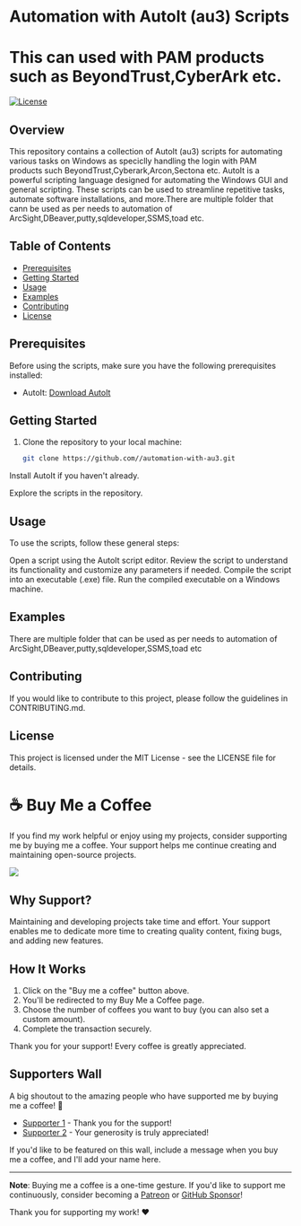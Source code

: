 # Automation with AutoIt (au3) Scripts
# This can used with PAM products such as BeyondTrust,CyberArk etc.

[![License](https://img.shields.io/badge/License-MIT-blue.svg)](https://opensource.org/licenses/MIT)

## Overview

This repository contains a collection of AutoIt (au3) scripts for automating various tasks on Windows as speciclly handling the login with PAM products such BeyondTrust,Cyberark,Arcon,Sectona etc. AutoIt is a powerful scripting language designed for automating the Windows GUI and general scripting. These scripts can be used to streamline repetitive tasks, automate software installations, and more.There are multiple folder that cann be used as per needs to automation of ArcSight,DBeaver,putty,sqldeveloper,SSMS,toad etc.

## Table of Contents

- [Prerequisites](#prerequisites)
- [Getting Started](#getting-started)
- [Usage](#usage)
- [Examples](#examples)
- [Contributing](#contributing)
- [License](#license)

## Prerequisites

Before using the scripts, make sure you have the following prerequisites installed:

- AutoIt: [Download AutoIt](https://www.autoitscript.com/site/autoit/downloads/)

## Getting Started

1. Clone the repository to your local machine:

   ```bash
   git clone https://github.com//automation-with-au3.git
Install AutoIt if you haven't already.

Explore the scripts in the repository.

## Usage
To use the scripts, follow these general steps:

Open a script using the AutoIt script editor.
Review the script to understand its functionality and customize any parameters if needed.
Compile the script into an executable (.exe) file.
Run the compiled executable on a Windows machine.
## Examples
There are multiple folder that can be used as per needs to automation of ArcSight,DBeaver,putty,sqldeveloper,SSMS,toad etc

## Contributing
If you would like to contribute to this project, please follow the guidelines in CONTRIBUTING.md.

## License
This project is licensed under the MIT License - see the LICENSE file for details.


# ☕ Buy Me a Coffee

If you find my work helpful or enjoy using my projects, consider supporting me by buying me a coffee. Your support helps me continue creating and maintaining open-source projects.

<a href="https://www.buymeacoffee.com/your-username" target="_blank"><img src="https://img.buymeacoffee.com/button-api/?text=Buy me a coffee&emoji=&slug=your-username&button_colour=FFDD00&font_colour=000000&font_family=Cookie&outline_colour=000000&coffee_colour=ffffff"></a>

## Why Support?

Maintaining and developing projects take time and effort. Your support enables me to dedicate more time to creating quality content, fixing bugs, and adding new features.

## How It Works

1. Click on the "Buy me a coffee" button above.
2. You'll be redirected to my Buy Me a Coffee page.
3. Choose the number of coffees you want to buy (you can also set a custom amount).
4. Complete the transaction securely.

Thank you for your support! Every coffee is greatly appreciated.

## Supporters Wall

A big shoutout to the amazing people who have supported me by buying me a coffee! 🙌

- [Supporter 1](#) - Thank you for the support!
- [Supporter 2](#) - Your generosity is truly appreciated!

If you'd like to be featured on this wall, include a message when you buy me a coffee, and I'll add your name here.

---

**Note**: Buying me a coffee is a one-time gesture. If you'd like to support me continuously, consider becoming a [Patreon](https://www.patreon.com/) or [GitHub Sponsor](https://github.com/sponsors)!

Thank you for supporting my work! ❤️
